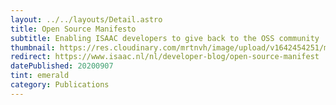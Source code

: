 ```yaml
---
layout: ../../layouts/Detail.astro
title: Open Source Manifesto
subtitle: Enabling ISAAC developers to give back to the OSS community
thumbnail: https://res.cloudinary.com/mrtnvh/image/upload/v1642454251/mrtnvh.com/open-source-manifesto-bw.jpg
redirect: https://www.isaac.nl/nl/developer-blog/open-source-manifest
datePublished: 20200907
tint: emerald
category: Publications
---
```

